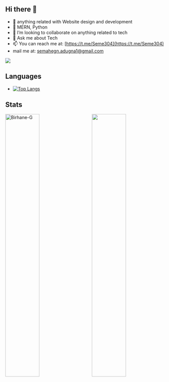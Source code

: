 ## Hi there 👋
- 🔭 anything related with Website design and development
- 🌱 MERN, Python
- 👯 I’m looking to collaborate on anything related to tech
- 💬 Ask me about Tech
- 📫 You can reach me at: [https://t.me/Seme304](https://t.me/Seme304) 
- mail me at: semahegn.adugna1@gmail.com

![](https://komarev.com/ghpvc/?username=Seme30&color=blueviolet)

## Languages

- [![Top Langs](https://github-readme-stats.vercel.app/api/top-langs/?username=Seme30)](https://github.com/Seme30/github-readme-stats)

<h2>Stats</h2>
 <div>
    <a href="https://github.com/Birhane-G">
      <img align="left" width="46%" src="https://github-readme-streak-stats.herokuapp.com?user=Seme30&theme=hacker&hide_border=true&date_format=j%20M%5B%20Y%5D" alt="Birhane-G" />
    </a>
    <a href="https://github.com/Birhane-G" title="Birhane">
      <img align="right" width="46%" src="https://github-readme-stats.vercel.app/api?username=Seme30&show_icons=true&theme=highcontrast" />
    </a>
</div>
